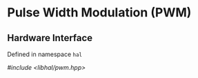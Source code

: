 # Pulse Width Modulation (PWM)

## Hardware Interface
Defined in namespace `hal`

*#include <libhal/pwm.hpp>*

```{doxygenclass} hal::pwm
```